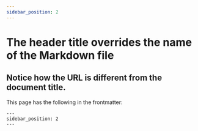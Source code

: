 ```yaml
---
sidebar_position: 2
---
```

# The header title overrides the name of the Markdown file

## Notice how the URL is different from the document title.

This page has the following in the frontmatter:

    ---
    sidebar_position: 2
    ---
